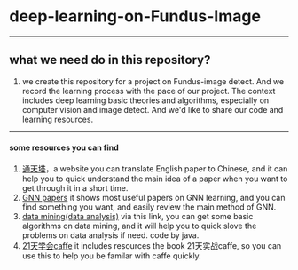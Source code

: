 
# deep-learning-on-Fundus-Image
----
## what we need do in this repository?

1. we create this repository for a project on Fundus-image detect. And we record the learning process with the pace of our project. The context includes deep learning basic theories and algorithms, especially on computer vision and image detect. And we'd like to share our code and learning resources. 
------


#### some resources you can find 

1. [通天塔](http://tongtianta.site/)，a website you can translate English paper to Chinese, and it can help you to quick understand the main idea of a paper when you want to get through it in a short time.
2. [GNN papers](https://github.com/thunlp/GNNPapers) it shows most useful papers on GNN learning, and you can find something you want, and easily review the main method of GNN.
3. [data mining(data analysis)](https://github.com/linyiqun/DataMiningAlgorithm) via this link, you can get some basic algorithms on data mining, and it will help you to quick slove the problems on data analysis if need. code by java.
4. [21天学会caffe](https://github.com/zhaoyongke/Caffe21Days) it includes resources the book 21天实战caffe, so you can use this to help you be familar with caffe quickly.
